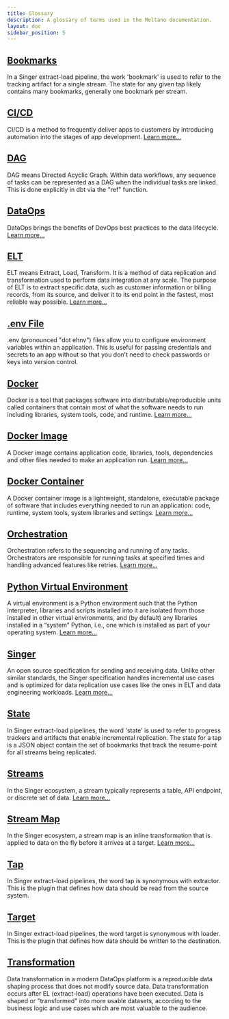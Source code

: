 ```yaml
---
title: Glossary
description: A glossary of terms used in the Meltano documentation.
layout: doc
sidebar_position: 5
---
```


## [Bookmarks](#bookmarks)

In a Singer extract-load pipeline, the work 'bookmark' is used to refer to the tracking artifact for a single stream. The state for any given tap likely contains many bookmarks, generally one bookmark per stream.

## [CI/CD](#cicd)

CI/CD is a method to frequently deliver apps to customers by introducing automation into the stages of app development. [Learn more...](https://www.redhat.com/en/topics/devops/what-is-ci-cd)

## [DAG](#dag)

DAG means Directed Acyclic Graph. Within data workflows, any sequence of tasks can be represented as a DAG when the individual tasks are linked. This is done explicitly in dbt via the "ref" function.

## [DataOps](#dag)

DataOps brings the benefits of DevOps best practices to the data lifecycle. [Learn more...](https://meltano.com/dataops/)

## [ELT](#elt)

ELT means Extract, Load, Transform. It is a method of data replication and transformation used to perform data integration at any scale. The purpose of ELT is to extract specific data, such as customer information or billing records, from its source, and deliver it to its end point in the fastest, most reliable way possible. [Learn more...](https://meltano.com/meltano-elt/)

## [.env File](#env-file)

.env (pronounced "dot ehnv") files allow you to configure environment variables within an application. This is useful for passing credentials and secrets to an app without so that you don't need to check passwords or keys into version control.

## [Docker](#docker)

Docker is a tool that packages software into distributable/reproducible units called containers that contain most of what the software needs to run including libraries, system tools, code, and runtime. [Learn more...](https://www.docker.com/)

## [Docker Image](#docker-image)

A Docker image contains application code, libraries, tools, dependencies and other files needed to make an application run. [Learn more...](https://docs.docker.com/engine/reference/commandline/image/)

## [Docker Container](#docker-container)

A Docker container image is a lightweight, standalone, executable package of software that includes everything needed to run an application: code, runtime, system tools, system libraries and settings. [Learn more...](https://www.docker.com/resources/what-container/)

## [Orchestration](#orchestration)

Orchestration refers to the sequencing and running of any tasks. Orchestrators are responsible for running tasks at specified times and handling advanced features like retries. [Learn more...](https://docs.meltano.com/guide/orchestration)

## [Python Virtual Environment](#python-virtual-environment)

A virtual environment is a Python environment such that the Python interpreter, libraries and scripts installed into it are isolated from those installed in other virtual environments, and (by default) any libraries installed in a “system” Python, i.e., one which is installed as part of your operating system. [Learn more...](https://docs.python.org/3/library/venv.html)

## [Singer](#singer)

An open source specification for sending and receiving data. Unlike other similar standards, the Singer specification handles incremental use cases and is optimized for data replication use cases like the ones in ELT and data engineering workloads. [Learn more...](https://hub.meltano.com/singer/spec)

## [State](#state)

In Singer extract-load pipelines, the word 'state' is used to refer to progress trackers and artifacts that enable incremental replication. The state for a tap is a JSON object contain the set of bookmarks that track the resume-point for all streams being replicated.

## [Streams](#streams)

In the Singer ecosystem, a stream typically represents a table, API endpoint, or discrete set of data. [Learn more...](https://hub.meltano.com/singer/spec)

## [Stream Map](#stream-map)

In the Singer ecosystem, a stream map is an inline transformation that is applied to data on the fly before it arrives at a target. [Learn more...](https://sdk.meltano.com/en/latest/stream_maps.html)

## [Tap](#tap)

In Singer extract-load pipelines, the word tap is synonymous with extractor. This is the plugin that defines how data should be read from the source system.

## [Target](#target)

In Singer extract-load pipelines, the word target is synonymous with loader. This is the plugin that defines how data should be written to the destination.

## [Transformation](#transformation)

Data transformation in a modern DataOps platform is a reproducible data shaping process that does not modify source data. Data transformation occurs after EL (extract-load) operations have been executed. Data is shaped or "transformed" into more usable datasets, according to the business logic and use cases which are most valuable to the audience.
